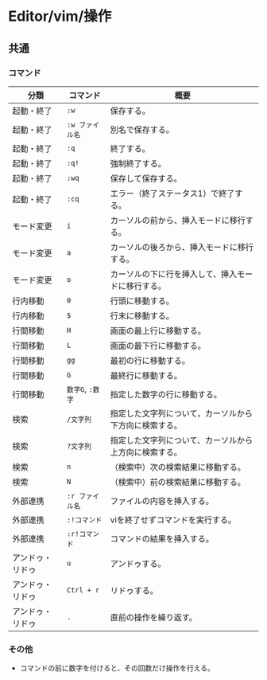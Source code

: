 # Editor/vim/操作

## 共通

### コマンド

| 分類       | コマンド         | 概要                          |
|----------|--------------|-----------------------------|
| 起動・終了    | `:w`         | 保存する。                       |
| 起動・終了    | `:w ファイル名`   | 別名で保存する。                    |
| 起動・終了    | `:q`         | 終了する。                       |
| 起動・終了    | `:q!`        | 強制終了する。                     |
| 起動・終了    | `:wq`        | 保存して保存する。                   |
| 起動・終了    | `:cq`        | エラー（終了ステータス1）で終了する。         |
| モード変更    | `i`          | カーソルの前から、挿入モードに移行する。        |
| モード変更    | `a`          | カーソルの後ろから、挿入モードに移行する。       |
| モード変更    | `o`          | カーソルの下に行を挿入して、挿入モードに移行する。   |
| 行内移動     | `0`          | 行頭に移動する。                    |
| 行内移動     | `$`          | 行末に移動する。                    |
| 行間移動     | `H`          | 画面の最上行に移動する。                |
| 行間移動     | `L`          | 画面の最下行に移動する。                |
| 行間移動     | `gg`         | 最初の行に移動する。                  |
| 行間移動     | `G`          | 最終行に移動する。                   |
| 行間移動     | `数字G`, `:数字` | 指定した数字の行に移動する。              |
| 検索       | `/文字列`       | 指定した文字列について，カーソルから下方向に検索する。 |
| 検索       | `?文字列`       | 指定した文字列について、カーソルから上方向に検索する。 |
| 検索       | `n`          | （検索中）次の検索結果に移動する。           |
| 検索       | `N`          | （検索中）前の検索結果に移動する。           |
| 外部連携     | `:r ファイル名`   | ファイルの内容を挿入する。               |
| 外部連携     | `:!コマンド`     | viを終了せずコマンドを実行する。           |
| 外部連携     | `:r!コマンド`    | コマンドの結果を挿入する。               |
| アンドゥ・リドゥ | `u`          | アンドゥする。                     |
| アンドゥ・リドゥ | `Ctrl + r`   | リドゥする。                      |
| アンドゥ・リドゥ | `.`          | 直前の操作を繰り返す。                 |

### その他

- コマンドの前に数字を付けると、その回数だけ操作を行える。
